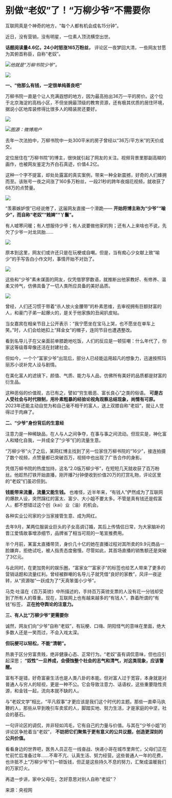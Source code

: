 # 别做“老奴”了！“万柳少爷”不需要你

互联网真是个神奇的地方，“每个人都有机会成名15分钟”。

近日，没有营销，没有明星，一位素人顶流横空出世。

**话题阅读量4.6亿，24小时怒涨165万粉丝，** 评论区一夜梦回大清，一些网友甘愿为其俯首称臣，自称“老奴”。

![](https://inews.gtimg.com/newsapp_bt/0/15606424735/1000)_他就是“万柳书院少爷”。_

![](https://inews.gtimg.com/newsapp_bt/0/15606424737/1000)

**一、“他那么有钱，一定很单纯善良吧”**

万柳书院一直是个让人充满遐想的地方，因为最高拍出36万一平的房价。这个位于北京海淀的高档小区，不但坐拥最顶级的教育资源，还有极其优质的居住环境，据说小区地库装修得比很多人的精装房还要好。

![](https://inews.gtimg.com/newsapp_bt/0/15606424738/1000)

![](https://inews.gtimg.com/newsapp_bt/0/15606424743/1000)_图源：微博用户_

去年一次法拍中，万柳书院中一处300平米的房子曾经以“36万/平方米”的天价成交。

定位居住在“万柳书院”的博主，很快就引起了网友的关注。视频背景里那副高糊的画作，也被网友鉴定为齐白石真迹，价值4.2亿。

这种一个字不提富，却处处露富的真实案例，带来一种全新震撼，好奇的人们蜂拥而至。该账号一夜之间涨了160多万粉丝，一段21秒的跨年夜烟花视频，就收获了68万的点赞量。

![](https://inews.gtimg.com/newsapp_bt/0/15606424748/1000)

“羡慕嫉妒恨”已经说倦了，这届网友直接一个滑跪—— **开始将博主称为“少爷”“喻少”，而自称“老奴”“贱婢”“丫鬟”。**

有人嘘寒问暖；有人想服侍少爷；有人说要做他家的狗；还有人上来啥也不说，先欠了少爷一对龙凤胎……

![](https://inews.gtimg.com/newsapp_bt/0/15606424750/1000)

原本到这里，网友们或许还只是在玩梗或自嘲。但是，当有痴心少女献上致“喻少”的手写告白小作文时，事情开始不对劲了。

![](https://inews.gtimg.com/newsapp_bt/0/15606424753/1000)

这些和“少爷”素未谋面的网友，仅凭借寥寥数语，就推断出他家教好、有修养、温柔又帅气，仿佛具备了一切人类所应具备的美好品质。

![](https://inews.gtimg.com/newsapp_bt/0/15606424765/1000)

曾经，人们还习惯于带着“杀人放火金腰带”的朴素思维，去审视拥有巨额财富的人，和豪门子弟一起爆火的，是关于他家族的丑闻扒皮帖。

当女嘉宾在相亲节目上公开表示：“我宁愿坐在宝马上哭，也不愿坐在单车上笑。”时，人们会给她扣上“拜金女”的帽子，连同节目也遭遇整改。

看到名导儿子在父亲面前单膝跪地吃饭，人们的反应是一顿狂嘲：什么年代了，你家这等级尊卑像还活在封建社会。

但如今，一个个“富家少爷”出现后，部分人已经能运用超凡的想象力，迅速按照玛丽苏小说补完人设与剧情。

在美化富人的滤镜下，颜值、气质、能力与人品，仿佛所有美好的品质都是财富的衍生品。

这种恶俗的价值观，古已有之，譬如“穷生极恶、富长良心”之类的俗语。 **可是古人受社会与时代限制，用朴素粗暴的经验论视角观察总结现象，尚情有可原。**
2023年还能主动自觉为和自己毫不相干的富人，送上双膝自称“老奴”，就让人觉得过于肉麻了。

**二、“少爷”身份背后的生意经**

注意力是一种稀缺品，在人与人之间争夺，在事与事之间流动。但现实是，神化富人和矮化自我，一并成全了“少爷”们的流量生意。

“万柳少爷”火了之后，某网红博主找到了另一位家住万柳书院的“16少”，接连拍摄了数个视频，点赞量都已突破百万，视频中也出现了广告合作的身影。

凭借万柳书院的热度加持，这名“2.0版万柳少爷”，在短短几天就收获了百万粉丝。他趁热打铁开始直播，刚开播7分钟便收到价值20万的打赏礼物，评论区里的“老奴”们虽迟但到。

**钱能带来流量，流量又能生钱。**
也难怪，近半年来，“有钱人”俨然成为了互联网的爆款人设，突然蹿红的富太、富少、大小姐不要太多。不管是真有钱还是假富人，都不想错过这个创（kai）业（油）的机会。

各种实业公司家的少当家接管生意、成为网红。

去年9月，某两位服装业巨头的子女高调订婚，其后上传情侣日常，为大家脑补的晋江爱情故事增添细节，品牌省了相当可观的一笔宣推费用。

半个月前，某富太直播带货，身价几十亿的她在直播过程对其所卖的9.9元商品一脸嫌弃，拒绝试吃，被人指责态度傲慢。尽管如此，其首场直播的销售额还是突破了3亿元。

与此同时，在更加势利的娱乐圈，“富家女”“富家子”的标签也给艺人带来了更多的营销话题和流量红利。曾经被群嘲的名导儿子就凭借“良好的家教”，风评一夜逆转，从“资源咖”一跃成为了“天真笨蛋小少爷”。

马克·吐温在《百万英镑》中所描述的，手持百万英镑支票的人没有花一分钱却受到了所有人的尊重。现在，互联网上也有越来越多的“有钱人”，靠着所谓的“有钱”标签，
**正在抢夺舆论的注意力。**

**三、有人比“万柳少爷”更需要你**

诚然，网友们向“少爷”自称“老奴”，有玩梗、口嗨、阴阳怪气的意味在里面，绝大多数人还是一笑而过，不会入戏太深。

**但玩梗可以轻松，不能“清朝”。**

热衷于区分穷富贵贱，绝非健康心态、正常行为。“老奴”虽有调侃意味，但也应引起深思；
**“奴性”一旦养成，会侵蚀整个社会的志气和清气，对这类现象，应该警醒。**

富有不是错，好奇富豪生活也是人类八卦的本能。但对富人过于宽容，本身就是对普通人与穷人的轻视，更是一种不公。它会导致注意力、话语权，这些重要隐性资源，和金钱一起，流向本就不缺的人。

与“老奴文学”相比，“平凡叙事”才更应该是我们这个时代的主题。那些一直牵马执鞭的人，那些从早到晚引车卖浆的人，脚踏实地、努力生活，才是家庭的中坚，社会的基石。

一句评论区的调侃，并非轻如鸿毛，它有自己的力量与价值。与其在“少爷小姐”的评论区争抢着当“老奴”，
**不妨把它们聚焦于更有意义的公共议题，创造更深刻的公共价值。**

看看身边的世界吧，医务人员正在一线奋战、快递小哥在城市里奔忙，父母们正在忙前忙后准备过年……不卑不亢、认真生活、努力经营。这些普通人一年的花费，也许抵不上“万柳少爷”们一顿饭钱，但正是这些持久不息的努力，汇聚成温暖我们的万家灯火。

再退一步讲，家中父母在，怎好意思对别人自称“老奴”？

来源：央视网

